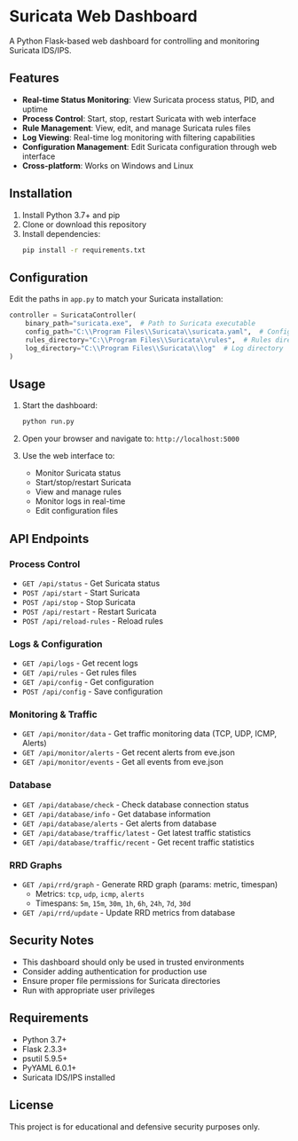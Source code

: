 # Suricata Web Dashboard

A Python Flask-based web dashboard for controlling and monitoring Suricata IDS/IPS.

## Features

- **Real-time Status Monitoring**: View Suricata process status, PID, and uptime
- **Process Control**: Start, stop, restart Suricata with web interface
- **Rule Management**: View, edit, and manage Suricata rules files
- **Log Viewing**: Real-time log monitoring with filtering capabilities
- **Configuration Management**: Edit Suricata configuration through web interface
- **Cross-platform**: Works on Windows and Linux

## Installation

1. Install Python 3.7+ and pip
2. Clone or download this repository
3. Install dependencies:
   ```bash
   pip install -r requirements.txt
   ```

## Configuration

Edit the paths in `app.py` to match your Suricata installation:

```python
controller = SuricataController(
    binary_path="suricata.exe",  # Path to Suricata executable
    config_path="C:\\Program Files\\Suricata\\suricata.yaml",  # Config file path
    rules_directory="C:\\Program Files\\Suricata\\rules",  # Rules directory
    log_directory="C:\\Program Files\\Suricata\\log"  # Log directory
)
```

## Usage

1. Start the dashboard:
   ```bash
   python run.py
   ```

2. Open your browser and navigate to: `http://localhost:5000`

3. Use the web interface to:
   - Monitor Suricata status
   - Start/stop/restart Suricata
   - View and manage rules
   - Monitor logs in real-time
   - Edit configuration files

## API Endpoints

### Process Control
- `GET /api/status` - Get Suricata status
- `POST /api/start` - Start Suricata
- `POST /api/stop` - Stop Suricata
- `POST /api/restart` - Restart Suricata
- `POST /api/reload-rules` - Reload rules

### Logs & Configuration
- `GET /api/logs` - Get recent logs
- `GET /api/rules` - Get rules files
- `GET /api/config` - Get configuration
- `POST /api/config` - Save configuration

### Monitoring & Traffic
- `GET /api/monitor/data` - Get traffic monitoring data (TCP, UDP, ICMP, Alerts)
- `GET /api/monitor/alerts` - Get recent alerts from eve.json
- `GET /api/monitor/events` - Get all events from eve.json

### Database
- `GET /api/database/check` - Check database connection status
- `GET /api/database/info` - Get database information
- `GET /api/database/alerts` - Get alerts from database
- `GET /api/database/traffic/latest` - Get latest traffic statistics
- `GET /api/database/traffic/recent` - Get recent traffic statistics

### RRD Graphs
- `GET /api/rrd/graph` - Generate RRD graph (params: metric, timespan)
  - Metrics: `tcp`, `udp`, `icmp`, `alerts`
  - Timespans: `5m`, `15m`, `30m`, `1h`, `6h`, `24h`, `7d`, `30d`
- `GET /api/rrd/update` - Update RRD metrics from database

## Security Notes

- This dashboard should only be used in trusted environments
- Consider adding authentication for production use
- Ensure proper file permissions for Suricata directories
- Run with appropriate user privileges

## Requirements

- Python 3.7+
- Flask 2.3.3+
- psutil 5.9.5+
- PyYAML 6.0.1+
- Suricata IDS/IPS installed

## License

This project is for educational and defensive security purposes only.